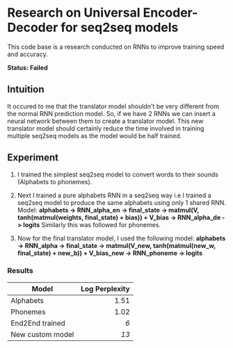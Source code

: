 # Research on Universal Encoder-Decoder for seq2seq models
This code base is a research conducted on RNNs to improve training speed and accuracy.

**Status: Failed**


## Intuition
It occured to me that the translator model shouldn't be very different from the normal RNN prediction model.
So, if we have 2 RNNs we can insert a neural network between them to create a translator model.
This new translator model should certainly reduce the time involved in training multiple seq2seq models as the model would be half trained.


## Experiment
1. I trained the simplest seq2seq model to convert words to their sounds (Alphabets to phonemes).

2. Next I trained a pure alphabets RNN in a seq2seq way i.e I trained a seq2seq model to produce the same alphabets using only 1 shared RNN.
Model: __alphabets -> RNN_alpha_en -> final_state -> matmul(V, tanh(matmul(weights, final_state) + bias)) + V_bias -> RNN_alpha_de -> logits__
Similarly this was followed for phonemes.

3. Now for the final translator model, I used the following model:
__alphabets -> RNN_alpha -> final_state -> matmul(V_new, tanh(matmul(new_w, final_state) + new_b)) + V_bias_new -> RNN_phoneme -> logits__


### Results
|Model | Log Perplexity|
|------|---------------:|
|Alphabets| 1.51 |
|Phonemes | 1.02 |
|End2End trained| *6* |
|New custom model| *13* |

